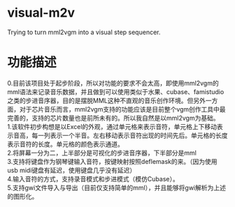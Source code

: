# visual-m2v
 Trying to turn mml2vgm into a visual step sequencer.
# 功能描述
0.目前该项目处于起步阶段，所以对功能的要求不会太高，即使用mml2vgm的mml语法来记录音乐数据，并且做到可以使用类似于水果、cubase、famistudio之类的步进音序器，目的是摆脱MML这种不直观的音乐创作环境。但另外一方面，对于芯片音乐而言，mml2vgm支持的功能应该是目前整个vgm创作工具中最完善的，支持的芯片数量也是前所未有的。所以我自然是以mml2vgm为基础。  
1.该软件初步构想是以Excel的外观，通过单元格来表示音符，单元格上下移动表示音高，每一列表示一个半音。左右移动表示音符出现的时间先后。单元格的长度表示音符的长度。单元格的颜色表示通道。  
2.将屏幕一分为二，上半部分是可视化的步进音序器，下半部分是mml  
3.支持将键盘作为钢琴键输入音符，按键映射按照deflemask的来。（因为使用usb midi键盘有延迟，使用键盘几乎没有延迟）  
4.输入音符的方式，支持录音模式和步进模式（模仿Cubase）。  
5.支持gwi文件导入与导出（目前仅支持简单的mml），并且能够将gwi解析为上述的图形化。    
